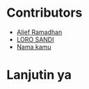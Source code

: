# **Contributors**

- [Alief Ramadhan](https://github.com/itsmelief)
- [LORO SANDI](https://github.com/sandicyber)
- [Nama kamu](https://github.com/linkgithubmu)

# Lanjutin ya
